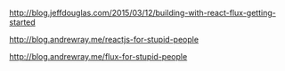 http://blog.jeffdouglas.com/2015/03/12/building-with-react-flux-getting-started

http://blog.andrewray.me/reactjs-for-stupid-people

http://blog.andrewray.me/flux-for-stupid-people
